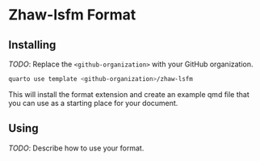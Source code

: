 # Zhaw-lsfm Format

## Installing

_TODO_: Replace the `<github-organization>` with your GitHub organization.

```bash
quarto use template <github-organization>/zhaw-lsfm
```

This will install the format extension and create an example qmd file
that you can use as a starting place for your document.

## Using

_TODO_: Describe how to use your format.


